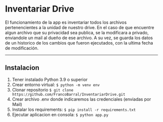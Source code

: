 # Inventariar Drive
El funcionamiento de la app es inventariar todos los archivos pertenencientes a la unidad de nuestro drive. En el caso de que encuentre algun archivo que su privacidad sea publica, se la modificara a privado, enviandole un mail al dueño de ese archivo.
A su vez, se guarda los datos de un historico de los cambios que fueron ejecutados, con la ultima fecha de modificación.
***
## Instalacion
1. Tener instalado Python 3.9 o superior
2. Crear entorno virtual:
``` $ python -m venv env ```
3. Clonar repositorio
``` $ git clone https://github.com/FrancoBarral/InventariarDrive.git ```
4. Crear archivo .env donde indicaremos las credenciales (enviadas por Mail)
5. Instalar los requirements:
``` $ pip install -r requirements.txt ```
6. Ejecutar aplicacion en consola:
``` $ python app.py ```
